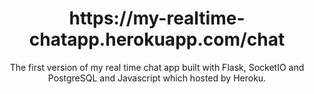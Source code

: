<h1 align="center">
  https://my-realtime-chatapp.herokuapp.com/chat
</h1>
<p align="center">
  The first version of my real time chat app built with Flask, SocketIO and PostgreSQL and Javascript which hosted by Heroku.
</p>
